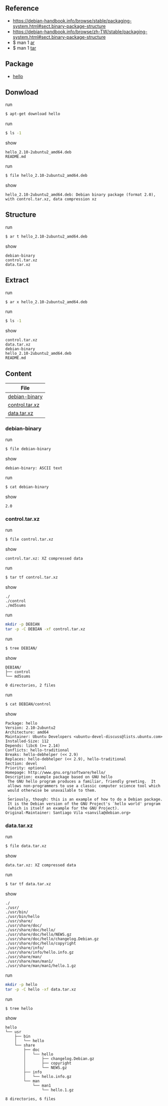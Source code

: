 

## Reference 

* https://debian-handbook.info/browse/stable/packaging-system.html#sect.binary-package-structure
* https://debian-handbook.info/browse/zh-TW/stable/packaging-system.html#sect.binary-package-structure
* $ man 1 [ar](http://manpages.ubuntu.com/manpages/focal/en/man1/ar.1.html)
* $ man 1 [tar](http://manpages.ubuntu.com/manpages/focal/en/man1/tar.1.html)


## Package

* [hello](https://packages.ubuntu.com/focal/hello)


## Donwload

run

``` sh
$ apt-get download hello
```


run

``` sh
$ ls -1
```

show

```
hello_2.10-2ubuntu2_amd64.deb
README.md
```

run

``` sh
$ file hello_2.10-2ubuntu2_amd64.deb
```

show

```
hello_2.10-2ubuntu2_amd64.deb: Debian binary package (format 2.0), with control.tar.xz, data compression xz
```


## Structure


run

``` sh
$ ar t hello_2.10-2ubuntu2_amd64.deb
```

show

```
debian-binary
control.tar.xz
data.tar.xz
```

## Extract

run

``` sh
$ ar x hello_2.10-2ubuntu2_amd64.deb
```

run

``` sh
$ ls -1
```

show

```
control.tar.xz
data.tar.xz
debian-binary
hello_2.10-2ubuntu2_amd64.deb
README.md
```


## Content

| File |
| --- |
| [debian-binary](#debian-binary) |
| [control.tar.xz](#controltarxz) |
| [data.tar.xz](#datatarxz) |


### debian-binary

run

``` sh
$ file debian-binary
```

show

```
debian-binary: ASCII text
```

run

``` sh
$ cat debian-binary
```

show

```
2.0
```


### control.tar.xz

run

``` sh
$ file control.tar.xz
```

show

```
control.tar.xz: XZ compressed data
```

run

``` sh
$ tar tf control.tar.xz
```

show

```
./
./control
./md5sums
```

run

``` sh
mkdir -p DEBIAN 
tar -p -C DEBIAN -xf control.tar.xz
```

run

``` sh
$ tree DEBIAN/
```

show

```
DEBIAN/
├── control
└── md5sums

0 directories, 2 files
```


run


``` sh
$ cat DEBIAN/control
```

show

```
Package: hello
Version: 2.10-2ubuntu2
Architecture: amd64
Maintainer: Ubuntu Developers <ubuntu-devel-discuss@lists.ubuntu.com>
Installed-Size: 112
Depends: libc6 (>= 2.14)
Conflicts: hello-traditional
Breaks: hello-debhelper (<< 2.9)
Replaces: hello-debhelper (<< 2.9), hello-traditional
Section: devel
Priority: optional
Homepage: http://www.gnu.org/software/hello/
Description: example package based on GNU hello
 The GNU hello program produces a familiar, friendly greeting.  It
 allows non-programmers to use a classic computer science tool which
 would otherwise be unavailable to them.
 .
 Seriously, though: this is an example of how to do a Debian package.
 It is the Debian version of the GNU Project's `hello world' program
 (which is itself an example for the GNU Project).
Original-Maintainer: Santiago Vila <sanvila@debian.org>
```


### data.tar.xz

run

``` sh
$ file data.tar.xz 
```

show

```
data.tar.xz: XZ compressed data
```

run

``` sh
$ tar tf data.tar.xz
```

show

```
./
./usr/
./usr/bin/
./usr/bin/hello
./usr/share/
./usr/share/doc/
./usr/share/doc/hello/
./usr/share/doc/hello/NEWS.gz
./usr/share/doc/hello/changelog.Debian.gz
./usr/share/doc/hello/copyright
./usr/share/info/
./usr/share/info/hello.info.gz
./usr/share/man/
./usr/share/man/man1/
./usr/share/man/man1/hello.1.gz
```


run

``` sh
mkdir -p hello 
tar -p -C hello -xf data.tar.xz
```

run

``` sh
$ tree hello
```

show

```
hello
└── usr
    ├── bin
    │   └── hello
    └── share
        ├── doc
        │   └── hello
        │       ├── changelog.Debian.gz
        │       ├── copyright
        │       └── NEWS.gz
        ├── info
        │   └── hello.info.gz
        └── man
            └── man1
                └── hello.1.gz

8 directories, 6 files
```


